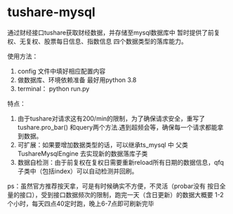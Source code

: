 # tushare-mysql
通过财经接口tushare获取财经数据，并存储至mysql数据库中
暂时提供了前复权、无复权、股票每日信息、指数信息 四个数据类型的落库能力。


使用方法：
1. config 文件中填好相应配置内容
2. 做数据库、环境依赖准备 最好用python 3.8
3. terminal： python run.py

特点：
1. 由于tushare对请求这有200/min的限制，为了确保请求安全，重写了tushare.pro_bar() 和query两个方法.遇到超频会等，确保每一个请求都能拿到数据。
2. 可扩展：如果要增加数据类型的话，可以继承ts_mysql 中 父类 TushareMysqlEngine 去实现新的数据落库子类
3. 数据自检测：由于前复权在复权日需要重新reload所有日期的数据信息，qfq子类中（包括index）可以自动检测并回刷。

ps：虽然官方推荐按天拿，可是有时候确实不方便，不灵活（probar没有 按日全量的接口），受到接口数据频次的限制，跑完一天（含日更新）的数据大概要 1-2个小时，每天四点40定时跑，晚上6-7点即可刷新完毕
